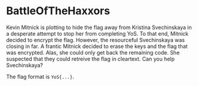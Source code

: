 # BattleOfTheHaxxors
Kevin Mitnick is plotting to hide the flag away from Kristina Svechinskaya in a desperate attempt to stop her from completing YoS. To that end, Mitnick decided to encrypt the flag. However, the resourceful Svechinskaya was closing in far. A frantic Mitnick decided to erase the keys and the flag that was encrypted. Alas, she could only get back the remaining code. She suspected that they could retreive the flag in cleartext. Can you help Svechinskaya?

The flag format is ```YoS{...}```.
